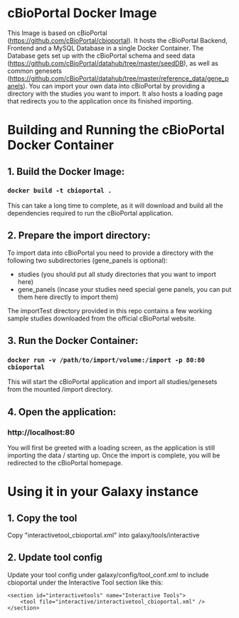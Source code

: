 # cBioPortal Docker Image
This Image is based on cBioPortal (https://github.com/cBioPortal/cbioportal).
It hosts the cBioPortal Backend, Frontend and a MySQL Database in a single Docker Container.
The Database gets set up with the cBioPortal schema and seed data (https://github.com/cBioPortal/datahub/tree/master/seedDB),
as well as common genesets (https://github.com/cBioPortal/datahub/tree/master/reference_data/gene_panels).
You can import your own data into cBioPortal by providing a directory with the studies you want to import.
It also hosts a loading page that redirects you to the application once its finished importing.


# Building and Running the cBioPortal Docker Container
## 1. Build the Docker Image:
### ```docker build -t cbioportal .```
This can take a long time to complete, as it will download and build all the dependencies required to run the cBioPortal application.


## 2. Prepare the import directory:
To import data into cBioPortal you need to provide a directory with the following two subdirectories (gene_panels is optional):
- studies (you should put all study directories that you want to import here)
- gene_panels (incase your studies need special gene panels, you can put them here directly to import them)

The importTest directory provided in this repo contains a few working sample studies downloaded from the official cBioPortal website.
## 3. Run the Docker Container:
### ```docker run -v /path/to/import/volume:/import -p 80:80 cbioportal```
This will start the cBioPortal application and import all studies/genesets from the mounted /import directory.
## 4. Open the application:
### http://localhost:80
You will first be greeted with a loading screen, as the application is still importing the data / starting up.
Once the import is complete, you will be redirected to the cBioPortal homepage.

# Using it in your Galaxy instance
## 1. Copy the tool
Copy "interactivetool_cbioportal.xml" into galaxy/tools/interactive
## 2. Update tool config
Update your tool config under galaxy/config/tool_conf.xml to include cbioportal under the Interactive Tool section like this:
```
<section id="interactivetools" name="Interactive Tools">
    <tool file="interactive/interactivetool_cbioportal.xml" />
</section>
```